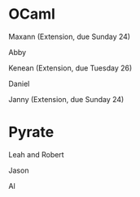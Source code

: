 # OCaml

Maxann (Extension, due Sunday 24)



Abby



Kenean (Extension, due Tuesday 26)



Daniel



Janny (Extension, due Sunday 24)



# Pyrate

Leah and Robert



Jason



Al